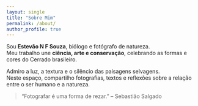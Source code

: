 ```yaml
---
layout: single
title: "Sobre Mim"
permalink: /about/
author_profile: true
---
```

Sou **Estevão N F Souza**, biólogo e fotógrafo de natureza.  
Meu trabalho une **ciência, arte e conservação**, celebrando as formas e cores do Cerrado brasileiro.

Admiro a luz, a textura e o silêncio das paisagens selvagens.  
Neste espaço, compartilho fotografias, textos e reflexões sobre a relação entre o ser humano e a natureza.

> “Fotografar é uma forma de rezar.” – Sebastião Salgado
